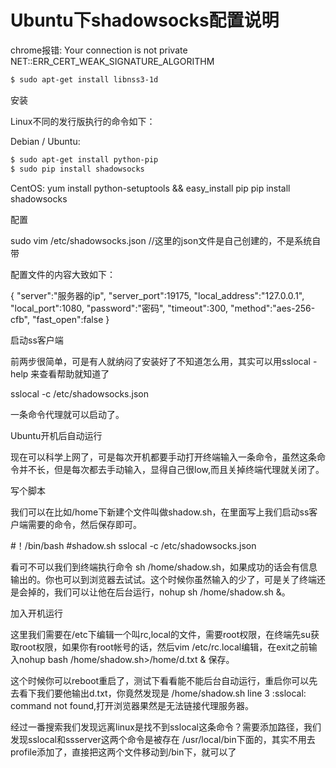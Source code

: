 # Ubuntu下shadowsocks配置说明

chrome报错: Your connection is not private NET::ERR_CERT_WEAK_SIGNATURE_ALGORITHM

```bash
$ sudo apt-get install libnss3-1d 
``` 


安装

Linux不同的发行版执行的命令如下：

Debian / Ubuntu:

```bash
$ sudo apt-get install python-pip
$ sudo pip install shadowsocks
```
 
CentOS:
yum install python-setuptools && easy_install pip
pip install shadowsocks

配置

sudo vim /etc/shadowsocks.json
//这里的json文件是自己创建的，不是系统自带

配置文件的内容大致如下：

{
    "server":"服务器的ip",
    "server_port":19175,
    "local_address":"127.0.0.1",
    "local_port":1080,
    "password":"密码",
    "timeout":300,
    "method":"aes-256-cfb",
    "fast_open":false
}

启动ss客户端

前两步很简单，可是有人就纳闷了安装好了不知道怎么用，其实可以用sslocal -help 来查看帮助就知道了

sslocal -c /etc/shadowsocks.json

一条命令代理就可以启动了。

Ubuntu开机后自动运行

现在可以科学上网了，可是每次开机都要手动打开终端输入一条命令，虽然这条命令并不长，但是每次都去手动输入，显得自己很low,而且关掉终端代理就关闭了。

写个脚本

我们可以在比如/home下新建个文件叫做shadow.sh，在里面写上我们启动ss客户端需要的命令，然后保存即可。

#！/bin/bash
#shadow.sh
sslocal -c /etc/shadowsocks.json

看可不可以我们到终端执行命令 sh /home/shadow.sh，如果成功的话会有信息输出的。你也可以到浏览器去试试。这个时候你虽然输入的少了，可是关了终端还是会掉的，我们可以让他在后台运行，nohup sh /home/shadow.sh &。

加入开机运行

这里我们需要在/etc下编辑一个叫rc,local的文件，需要root权限，在终端先su获取root权限，如果你有root帐号的话，然后vim /etc/rc.local编辑，在exit之前输入nohup bash /home/shadow.sh>/home/d.txt & 保存。

这个时候你可以reboot重启了，测试下看看能不能后台自动运行，重启你可以先去看下我们要他输出d.txt，你竟然发现是 /home/shadow.sh line 3 :sslocal: command not found,打开浏览器果然是无法链接代理服务器。

经过一番搜索我们发现远离linux是找不到sslocal这条命令？需要添加路径，我们发现sslocal和ssserver这两个命令是被存在 /usr/local/bin下面的，其实不用去profile添加了，直接把这两个文件移动到/bin下，就可以了
